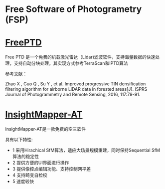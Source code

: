 # Free Software of Photogrametry (FSP)


# [FreePTD](./freePtd.md)
Free PTD 是一个免费的机载激光雷达（Lidar)滤波软件，支持海量数据的快速处理，支持自动分块处理。其实现方式参考TerraScan和IPTD算法

参考文献： 

Zhao X , Guo Q , Su Y , et al. Improved progressive TIN densification filtering algorithm for airborne LiDAR data in forested areas[J]. ISPRS Journal of Photogrammetry and Remote Sensing, 2016, 117:79-91.


# [InsightMapper-AT](./insightMapper-AT.md)
InsightMapper-AT是一款免费的空三软件

具有以下特性:
- 1 采用Hirachical SfM算法，适应大场景规模重建，同时保持Sequential SfM算法的稳定性
- 2 提供方便的UI界面进行操作
- 3 提供像控点编辑功能、支持控制网平差
- 4 支持畸变自检校
- 5 速度较快



